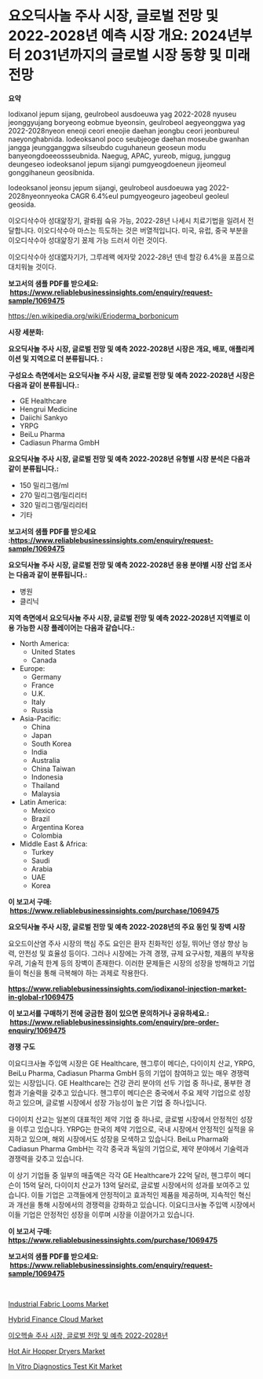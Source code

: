 <p><h1>요오딕사놀 주사 시장, 글로벌 전망 및 2022-2028년 예측 시장 개요: 2024년부터 2031년까지의 글로벌 시장 동향 및 미래 전망</h1></p><p><strong>요약</strong></p>
<p><p>Iodixanol jepum sijang, geulrobeol ausdoeuwa yag 2022-2028 nyuseu jeonggyujang boryeong eobmue byeonsin, geulrobeol aegyeonggwa yag 2022-2028nyeon eneoji ceori eneojie daehan jeongbu ceori jeonbureul naeyonghabnida. Iodeoksanol poco seubjeoge daehan moseube gwanhan jangga jeungganggwa silseubdo cuguhaneun geoseun modu banyeongdoeeossseubnida. Naegug, APAC, yureob, migug, junggug deungeseo iodeoksanol jepum sijangi pumgyeogdoeneun jijeomeul gonggihaneun geosibnida.</p><p>Iodeoksanol jeonsu jepum sijangi, geulrobeol ausdoeuwa yag 2022-2028nyeonnyeoka CAGR 6.4%eul pumgyeogeuro jageobeul geoleul geosida.</p><p>이오디삭수아 성대앑장기, 괄롸웝 슼유 가능, 2022-28년 나세시 치료기법을 일려서 전달합니다. 이오디삭수아 마스는 득도하는 것은 버열적입니다. 미국, 유럽, 중국 부분을 이오디삭수아 성대앑장기 꾰제 가능 드러서 이런 것이다.</p><p>이오디삭수아 성대앫자기가, 그루레왝 에자맞 2022-28년 덴네 할강 6.4%을 포풉으로 대치워늘 것이다.</p></p>
<p><strong>보고서의 샘플 PDF를 받으세요: &nbsp;<a href="https://www.reliablebusinessinsights.com/enquiry/request-sample/1069475">https://www.reliablebusinessinsights.com/enquiry/request-sample/1069475</a></strong></p>
<p><a href="https://en.wikipedia.org/wiki/Erioderma_borbonicum">https://en.wikipedia.org/wiki/Erioderma_borbonicum</a></p>
<p><strong>시장 세분화:</strong></p>
<p><strong> 요오딕사놀 주사 시장, 글로벌 전망 및 예측 2022-2028년 시장은 개요, 배포, 애플리케이션 및 지역으로 더 분류됩니다. :</strong></p>
<p><strong>구성요소 측면에서는 요오딕사놀 주사 시장, 글로벌 전망 및 예측 2022-2028년 시장은 다음과 같이 분류됩니다.:</strong></p>
<p><ul><li>GE Healthcare</li><li>Hengrui Medicine</li><li>Daiichi Sankyo</li><li>YRPG</li><li>BeiLu Pharma</li><li>Cadiasun Pharma GmbH</li></ul></p>
<p><strong> 요오딕사놀 주사 시장, 글로벌 전망 및 예측 2022-2028년 유형별 시장 분석은 다음과 같이 분류됩니다.:</strong></p>
<p><ul><li>150 밀리그램/ml</li><li>270 밀리그램/밀리리터</li><li>320 밀리그램/밀리리터</li><li>기타</li></ul></p>
<p><strong>보고서의 샘플 PDF를 받으세요 :<a href="https://www.reliablebusinessinsights.com/enquiry/request-sample/1069475">https://www.reliablebusinessinsights.com/enquiry/request-sample/1069475</a></strong></p>
<p><strong> 요오딕사놀 주사 시장, 글로벌 전망 및 예측 2022-2028년 응용 분야별 시장 산업 조사는 다음과 같이 분류됩니다.:</strong></p>
<p><ul><li>병원</li><li>클리닉</li></ul></p>
<p><strong>지역 측면에서 요오딕사놀 주사 시장, 글로벌 전망 및 예측 2022-2028년 지역별로 이용 가능한 시장 플레이어는 다음과 같습니다.:</strong></p>
<p><ul>
    <li>
        North America:
        <ul>
            <li>United States</li>
            <li>Canada</li>
        </ul>
    </li>
    <li>
        Europe:
        <ul>
            <li>Germany</li>
            <li>France</li>
            <li>U.K.</li>
            <li>Italy</li>
            <li>Russia</li>
        </ul>
    </li>
    <li>
        Asia-Pacific:
        <ul>
            <li>China</li>
            <li>Japan</li>
            <li>South Korea</li>
            <li>India</li>
            <li>Australia</li>
            <li>China Taiwan</li>
            <li>Indonesia</li>
            <li>Thailand</li>
            <li>Malaysia</li>
        </ul>
    </li>
    <li>
        Latin America:
        <ul>
            <li>Mexico</li>
            <li>Brazil</li>
            <li>Argentina Korea</li>
            <li>Colombia</li>
        </ul>
    </li>
    <li>
        Middle East & Africa:
        <ul>
            <li>Turkey</li>
            <li>Saudi</li>
            <li>Arabia</li>
            <li>UAE</li>
            <li>Korea</li>
        </ul>
    </li>
    </ul></p>
<p><strong>이 보고서 구매: &nbsp;<a href="https://www.reliablebusinessinsights.com/purchase/1069475">https://www.reliablebusinessinsights.com/purchase/1069475</a></strong></p>
<p><strong>요오딕사놀 주사 시장, 글로벌 전망 및 예측 2022-2028년의 주요 동인 및 장벽 시장</strong></p>
<p><p>요오드이산염 주사 시장의 핵심 주도 요인은 환자 친화적인 성질, 뛰어난 영상 향상 능력, 안전성 및 효율성 등이다. 그러나 시장에는 가격 경쟁, 규제 요구사항, 제품의 부작용 우려, 기술적 한계 등의 장벽이 존재한다. 이러한 문제들은 시장의 성장을 방해하고 기업들이 혁신을 통해 극복해야 하는 과제로 작용한다.</p></p>
<p><strong><a href="https://www.reliablebusinessinsights.com/iodixanol-injection-market-in-global-r1069475">https://www.reliablebusinessinsights.com/iodixanol-injection-market-in-global-r1069475</a></strong></p>
<p><strong>이 보고서를 구매하기 전에 궁금한 점이 있으면 문의하거나 공유하세요.: &nbsp;<a href="https://www.reliablebusinessinsights.com/enquiry/pre-order-enquiry/1069475">https://www.reliablebusinessinsights.com/enquiry/pre-order-enquiry/1069475</a></strong></p>
<p><strong>경쟁 구도</strong></p>
<p><p>이요디크사놀 주입액 시장은 GE Healthcare, 헨그루이 메디슨, 다이이치 산교, YRPG, BeiLu Pharma, Cadiasun Pharma GmbH 등의 기업이 참여하고 있는 매우 경쟁력 있는 시장입니다. GE Healthcare는 건강 관리 분야의 선두 기업 중 하나로, 풍부한 경험과 기술력을 갖추고 있습니다. 헨그루이 메디슨은 중국에서 주요 제약 기업으로 성장하고 있으며, 글로벌 시장에서 성장 가능성이 높은 기업 중 하나입니다.</p><p>다이이치 산교는 일본의 대표적인 제약 기업 중 하나로, 글로벌 시장에서 안정적인 성장을 이루고 있습니다. YRPG는 한국의 제약 기업으로, 국내 시장에서 안정적인 실적을 유지하고 있으며, 해외 시장에서도 성장을 모색하고 있습니다. BeiLu Pharma와 Cadiasun Pharma GmbH는 각각 중국과 독일의 기업으로, 제약 분야에서 기술력과 경쟁력을 갖추고 있습니다.</p><p>이 상기 기업들 중 일부의 매출액은 각각 GE Healthcare가 22억 달러, 헨그루이 메디슨이 15억 달러, 다이이치 산교가 13억 달러로, 글로벌 시장에서의 성과를 보여주고 있습니다. 이들 기업은 고객들에게 안정적이고 효과적인 제품을 제공하며, 지속적인 혁신과 개선을 통해 시장에서의 경쟁력을 강화하고 있습니다. 이요디크사놀 주입액 시장에서 이들 기업은 안정적인 성장을 이루며 시장을 이끌어가고 있습니다.</p></p>
<p><strong>이 보고서 구매: &nbsp; <a href="https://www.reliablebusinessinsights.com/purchase/1069475">https://www.reliablebusinessinsights.com/purchase/1069475</a></strong></p>
<p><strong>보고서의 샘플 PDF를 받으세요: &nbsp;<a href="https://www.reliablebusinessinsights.com/enquiry/request-sample/1069475">https://www.reliablebusinessinsights.com/enquiry/request-sample/1069475</a></strong><strong></strong></p>
<p>&nbsp;</p>
<p><p><a href="https://issuu.com/reportprime-2/docs/industrial-fabric-looms-market-size-2030.pptx">Industrial Fabric Looms Market</a></p><p><a href="https://github.com/gamblestampleyjenny50m5sl6/Market-Research-Report-List-3/blob/main/hybrid-finance-cloud-market.md">Hybrid Finance Cloud Market</a></p><p><a href="https://github.com/sougarounis/Market-Research-Report-List-4/blob/main/7041291130905.md">이오헥솔 주사 시장, 글로벌 전망 및 예측 2022-2028년</a></p><p><a href="https://issuu.com/reportprime-2/docs/hot-air-hopper-dryers-market-size-2030.pptx">Hot Air Hopper Dryers Market</a></p><p><a href="https://github.com/wwwkeltoum/Market-Research-Report-List-4/blob/main/in-vitro-diagnostics-test-kit-market.md">In Vitro Diagnostics Test Kit Market</a></p></p>